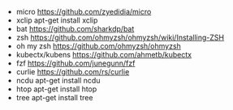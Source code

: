 - micro					https://github.com/zyedidia/micro
- xclip					apt-get install xclip
- bat					https://github.com/sharkdp/bat
- zsh					https://github.com/ohmyzsh/ohmyzsh/wiki/Installing-ZSH
- oh my zsh 			https://github.com/ohmyzsh/ohmyzsh
- kubectx/kubens		https://github.com/ahmetb/kubectx
- fzf					https://github.com/junegunn/fzf
- curlie				https://github.com/rs/curlie
- ncdu                	apt-get install ncdu
- htop               	apt-get install htop
- tree                	apt-get install tree